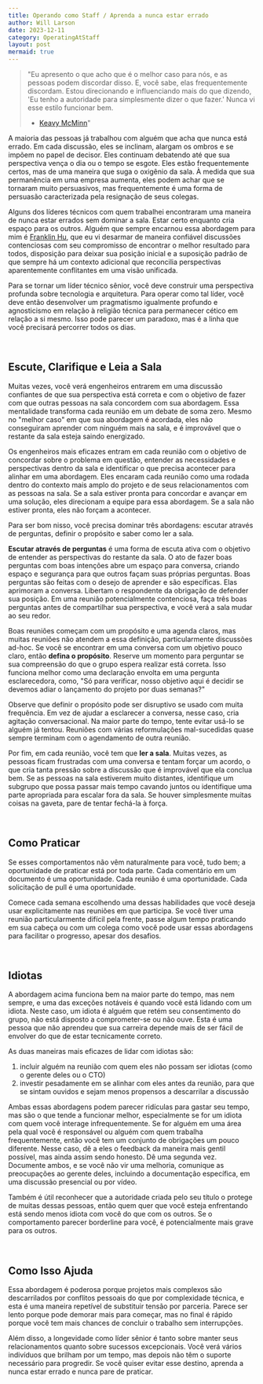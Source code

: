 ```yaml
---
title: Operando como Staff / Aprenda a nunca estar errado
author: Will Larson 
date: 2023-12-11
category: OperatingAtStaff
layout: post
mermaid: true
---
```


> "Eu apresento o que acho que é o melhor caso para nós, e as pessoas podem discordar disso. E, você sabe, elas frequentemente discordam. Estou direcionando e influenciando mais do que dizendo, 'Eu tenho a autoridade para simplesmente dizer o que fazer.' Nunca vi esse estilo funcionar bem.
> - [Keavy McMinn](/stories/keavy-mcminn)"


A maioria das pessoas já trabalhou com alguém que acha que nunca está errado. Em cada discussão, eles se inclinam, alargam os ombros e se impõem no papel de decisor. Eles continuam debatendo até que sua perspectiva vença o dia ou o tempo se esgote. Eles estão frequentemente certos, mas de uma maneira que suga o oxigênio da sala. À medida que sua permanência em uma empresa aumenta, eles podem achar que se tornaram muito persuasivos, mas frequentemente é uma forma de persuasão caracterizada pela resignação de seus colegas.

Alguns dos líderes técnicos com quem trabalhei encontraram uma maneira de nunca estar errados sem dominar a sala. Estar certo enquanto cria espaço para os outros. Alguém que sempre encarnou essa abordagem para mim é [Franklin Hu](https://twitter.com/thisisfranklin), que eu vi desarmar de maneira confiável discussões contenciosas com seu compromisso de encontrar o melhor resultado para todos, disposição para deixar sua posição inicial e a suposição padrão de que sempre há um contexto adicional que reconcilia perspectivas aparentemente conflitantes em uma visão unificada.

Para se tornar um líder técnico sênior, você deve construir uma perspectiva profunda sobre tecnologia e arquitetura. Para operar como tal líder, você deve então desenvolver um pragmatismo igualmente profundo e agnosticismo em relação à religião técnica para permanecer cético em relação a si mesmo. Isso pode parecer um paradoxo, mas é a linha que você precisará percorrer todos os dias.

<br>

## Escute, Clarifique e Leia a Sala

Muitas vezes, você verá engenheiros entrarem em uma discussão confiantes de que sua perspectiva está correta e com o objetivo de fazer com que outras pessoas na sala concordem com sua abordagem. Essa mentalidade transforma cada reunião em um debate de soma zero. Mesmo no "melhor caso" em que sua abordagem é acordada, eles não conseguiram aprender com ninguém mais na sala, e é improvável que o restante da sala esteja saindo energizado.

Os engenheiros mais eficazes entram em cada reunião com o objetivo de concordar sobre o problema em questão, entender as necessidades e perspectivas dentro da sala e identificar o que precisa acontecer para alinhar em uma abordagem. Eles encaram cada reunião como uma rodada dentro do contexto mais amplo do projeto e de seus relacionamentos com as pessoas na sala. Se a sala estiver pronta para concordar e avançar em uma solução, eles direcionam a equipe para essa abordagem. Se a sala não estiver pronta, eles não forçam a acontecer.

Para ser bom nisso, você precisa dominar três abordagens: escutar através de perguntas, definir o propósito e saber como ler a sala.

**Escutar através de perguntas** é uma forma de escuta ativa com o objetivo de entender as perspectivas do restante da sala. O ato de fazer boas perguntas com boas intenções abre um espaço para conversa, criando espaço e segurança para que outros façam suas próprias perguntas. Boas perguntas são feitas com o desejo de aprender e são específicas. Elas aprimoram a conversa. Libertam o respondente da obrigação de defender sua posição. Em uma reunião potencialmente contenciosa, faça três boas perguntas antes de compartilhar sua perspectiva, e você verá a sala mudar ao seu redor.

Boas reuniões começam com um propósito e uma agenda claros, mas muitas reuniões não atendem a essa definição, particularmente discussões ad-hoc. Se você se encontrar em uma conversa com um objetivo pouco claro, então **defina o propósito**. Reserve um momento para perguntar se sua compreensão do que o grupo espera realizar está correta. Isso funciona melhor como uma declaração envolta em uma pergunta esclarecedora, como, "Só para verificar, nosso objetivo aqui é decidir se devemos adiar o lançamento do projeto por duas semanas?"

Observe que definir o propósito pode ser disruptivo se usado com muita frequência. Em vez de ajudar a esclarecer a conversa, nesse caso, cria agitação conversacional. Na maior parte do tempo, tente evitar usá-lo se alguém já tentou. Reuniões com várias reformulações mal-sucedidas quase sempre terminam com o agendamento de outra reunião.

Por fim, em cada reunião, você tem que **ler a sala**. Muitas vezes, as pessoas ficam frustradas com uma conversa e tentam forçar um acordo, o que cria tanta pressão sobre a discussão que é improvável que ela conclua bem. Se as pessoas na sala estiverem muito distantes, identifique um subgrupo que possa passar mais tempo cavando juntos ou identifique uma parte apropriada para escalar fora da sala. Se houver simplesmente muitas coisas na gaveta, pare de tentar fechá-la à força.

<br>

## Como Praticar

Se esses comportamentos não vêm naturalmente para você, tudo bem; a oportunidade de praticar está por toda parte. Cada comentário em um documento é uma oportunidade. Cada reunião é uma oportunidade. Cada solicitação de pull é uma oportunidade.

Comece cada semana escolhendo uma dessas habilidades que você deseja usar explicitamente nas reuniões em que participa. Se você tiver uma reunião particularmente difícil pela frente, passe algum tempo praticando em sua cabeça ou com um colega como você pode usar essas abordagens para facilitar o progresso, apesar dos desafios.

<br>

## Idiotas

A abordagem acima funciona bem na maior parte do tempo, mas nem sempre, e uma das exceções notáveis é quando você está lidando com um idiota. Neste caso, um idiota é alguém que retém seu consentimento do grupo, não está disposto a comprometer-se ou não ouve. Esta é uma pessoa que não aprendeu que sua carreira depende mais de ser fácil de envolver do que de estar tecnicamente correto.

As duas maneiras mais eficazes de lidar com idiotas são:

1. incluir alguém na reunião com quem eles não possam ser idiotas (como o gerente deles ou o CTO)
2. investir pesadamente em se alinhar com eles antes da reunião, para que se sintam ouvidos e sejam menos propensos a descarrilar a discussão

Ambas essas abordagens podem parecer ridículas para gastar seu tempo, mas são o que tende a funcionar melhor, especialmente se for um idiota com quem você interage infrequentemente. Se for alguém em uma área pela qual você é responsável ou alguém com quem trabalha frequentemente, então você tem um conjunto de obrigações um pouco diferente. Nesse caso, dê a eles o feedback da maneira mais gentil possível, mas ainda assim sendo honesto. Dê uma segunda vez. Documente ambos, e se você não vir uma melhoria, comunique as preocupações ao gerente deles, incluindo a documentação específica, em uma discussão presencial ou por vídeo.

Também é útil reconhecer que a autoridade criada pelo seu título o protege de muitas dessas pessoas, então quem quer que você esteja enfrentando está sendo menos idiota com você do que com os outros. Se o comportamento parecer borderline para você, é potencialmente mais grave para os outros.

<br>

## Como Isso Ajuda

Essa abordagem é poderosa porque projetos mais complexos são descarrilados por conflitos pessoais do que por complexidade técnica, e esta é uma maneira repetível de substituir tensão por parceria. Parece ser lento porque pode demorar mais para começar, mas no final é rápido porque você tem mais chances de concluir o trabalho sem interrupções.

Além disso, a longevidade como líder sênior é tanto sobre manter seus relacionamentos quanto sobre sucessos excepcionais. Você verá vários indivíduos que brilham por um tempo, mas depois não têm o suporte necessário para progredir. Se você quiser evitar esse destino, aprenda a nunca estar errado e nunca pare de praticar.

